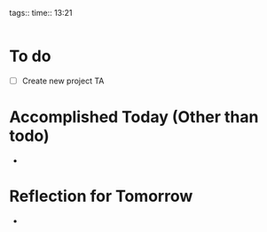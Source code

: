 tags:: 
time:: 13:21

```wakatime
```


# To do
- [ ] Create new project TA

# Accomplished Today (Other than todo)
- 

# Reflection for Tomorrow
- 